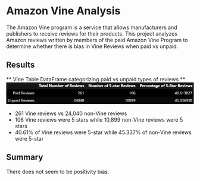 # Amazon Vine Analysis
The Amazon Vine program is a service that allows manufacturers and publishers to receive reviews for their products. This project analyzes Amazon reviews written by members of the paid Amazon Vine Program to determine whether there is bias in Vine Reviews when paid vs unpaid.

## Results
** Vine Table DataFrame categorizing paid vs unpaid types of reviews **
![vine table bias](https://github.com/vzhang90/Amazon_Vine_Analysis/blob/main/Images/Vine_table_paid_vs_unpaid.png)  
  
- 261 Vine reviews vs 24,040 non-Vine reviews
- 106 Vine reviews were 5 stars while 10,899 non-Vine reviews were 5 stars
- 40.61% of Vine reviews were 5-star while 45.337% of non-Vine reviews were 5-star

## Summary 
There does not seem to be positivity bias.